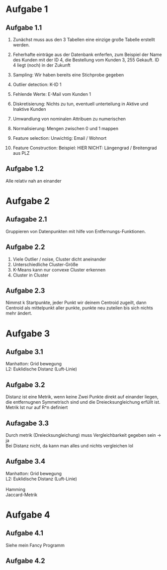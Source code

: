 # Aufgabe 1
## Aufgabe 1.1

1. Zunächst muss aus den 3 Tabellen eine einzige große Tabelle erstellt werden.

2. Feherhafte einträge aus der Datenbank enferfen, zum Beispiel der Name des Kunden mit der ID 4, die Bestellung vom Kunden 3, 255 Gekauft. ID 4 liegt (noch) in der Zukunft

3. Sampling: Wir haben bereits eine Stichprobe gegeben

4. Outlier detection: K-ID 1

5. Fehlende Werte: E-Mail vom Kunden 1

6. Diskretisierung: Nichts zu tun, eventuell unterteilung in Aktive und Inaktive Kunden

7. Umwandlung von nominalen Attribuen zu numerischen

8. Normalisierung: Mengen zwischen 0 und 1 mappen

9. Feature selection: Unwichtig: Email / Wohnort

10. Feature Construction: Beispiel: HIER NICHT: Längengrad / Breitengrad aus PLZ

## Aufgabe 1.2
Alle relativ nah an einander

# Aufgabe 2
## Aufagabe 2.1
Gruppieren von Datenpunkten mit hilfe von Entfernungs-Funktionen.

## Aufgabe 2.2
1. Viele Outlier / noise, Cluster dicht aneinander
2. Unterschiedliche Cluster-Größe
3. K-Means kann nur convexe Cluster erkennen
4. Cluster in Cluster

## Aufgabe 2.3
Nimmst k Startpunkte, jeder Punkt wir deinem Centroid zugeilt, dann Centroid als mittelpunkt aller punkte, punkte neu zuteilen bis sich nichts mehr ändert.

# Aufgabe 3
## Aufgabe 3.1
Manhatton: Grid bewegung <br>
L2: Euklidische Distanz (Luft-Linie)

## Aufgabe 3.2
Distanz ist eine Metrik, wenn keine Zwei Punkte direkt auf einander liegen, die entfernugnen Symmetrisch sind und die Dreiecksungleichung erfüllt ist. Metrik
Ist nur auf R^n definiert

## Aufagabe 3.3
Durch metrik (Dreiecksungleichung) muss Vergleichbarkeit gegeben sein -> ja <br>
Bei Distanz nicht, da kann man alles und nichts vergleichen lol

## Aufgabe 3.4
Manhatton: Grid bewegung <br>
L2: Euklidische Distanz (Luft-Linie) <br>
<br>
Hamming <br>
Jaccard-Metrik 

# Aufgabe 4
## Aufgabe 4.1
Siehe mein Fancy Programm

## Aufgabe 4.2